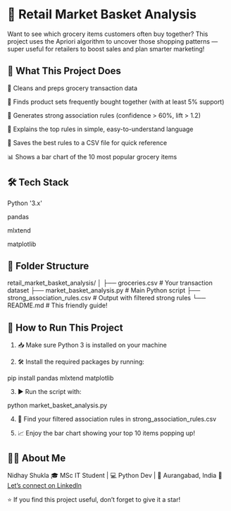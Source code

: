 # 🛒 Retail Market Basket Analysis

Want to see which grocery items customers often buy together? This project uses the Apriori algorithm to uncover those shopping patterns — super useful for retailers to boost sales and plan smarter marketing!



## 📌 What This Project Does

🧹 Cleans and preps grocery transaction data

🔎 Finds product sets frequently bought together (with at least 5% support)

📏 Generates strong association rules (confidence > 60%, lift > 1.2)

💬 Explains the top rules in simple, easy-to-understand language

💾 Saves the best rules to a CSV file for quick reference

📊 Shows a bar chart of the 10 most popular grocery items



## 🛠️ Tech Stack

Python '3.x'

pandas

mlxtend

matplotlib



## 📁 Folder Structure

retail_market_basket_analysis/
│
├── groceries.csv                   # Your transaction dataset
├── market_basket_analysis.py      # Main Python script
├── strong_association_rules.csv   # Output with filtered strong rules
└── README.md                      # This friendly guide!


## 🚀 How to Run This Project

1. 📥 Make sure Python 3 is installed on your machine


2. 🛠️ Install the required packages by running:

pip install pandas mlxtend matplotlib


3. ▶️ Run the script with:

python market_basket_analysis.py


4. 📂 Find your filtered association rules in strong_association_rules.csv


5. 📈 Enjoy the bar chart showing your top 10 items popping up!




## 👨‍💻 About Me

Nidhay Shukla
🎓 MSc IT Student | 💻 Python Dev | 📍 Aurangabad, India
🔗 [Let’s connect on LinkedIn](https://www.linkedin.com/in/nidhay-shukla-4326a0343)


⭐ If you find this project useful, don’t forget to give it a star!
